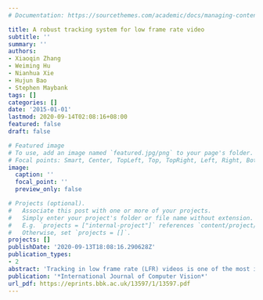 ```yaml
---
# Documentation: https://sourcethemes.com/academic/docs/managing-content/

title: A robust tracking system for low frame rate video
subtitle: ''
summary: ''
authors:
- Xiaoqin Zhang
- Weiming Hu
- Nianhua Xie
- Hujun Bao
- Stephen Maybank
tags: []
categories: []
date: '2015-01-01'
lastmod: 2020-09-14T02:08:16+08:00
featured: false
draft: false

# Featured image
# To use, add an image named `featured.jpg/png` to your page's folder.
# Focal points: Smart, Center, TopLeft, Top, TopRight, Left, Right, BottomLeft, Bottom, BottomRight.
image:
  caption: ''
  focal_point: ''
  preview_only: false

# Projects (optional).
#   Associate this post with one or more of your projects.
#   Simply enter your project's folder or file name without extension.
#   E.g. `projects = ["internal-project"]` references `content/project/deep-learning/index.md`.
#   Otherwise, set `projects = []`.
projects: []
publishDate: '2020-09-13T18:08:16.290628Z'
publication_types:
- 2
abstract: 'Tracking in low frame rate (LFR) videos is one of the most important problems in the tracking literature. Most existing approaches treat LFR video tracking as an abrupt motion tracking problem. However, in LFR video tracking applications, LFR not only causes abrupt motions, but also large appearance changes of objects because the objects poses and the illumination may undergo large changes from one frame to the next. This adds extra difficulties to LFR video tracking. In this paper, we propose a robust and general tracking system for LFR videos. The tracking system consists of four major parts: dominant color-spatial based object representation, bin-ratio based similarity measure, annealed particle swarm optimization (PSO) based searching, and an integral image based parameter calculation. The first two parts are combined to provide a good solution to the appearance changes, and the abrupt motion is effectively captured by the annealed PSO based searching. Moreover, an integral image of model parameters is constructed, which provides a look-up table for parameters calculation. This greatly reduces the computational load. Experimental results demonstrate that the proposed tracking system can effectively tackle the difficulties caused by LFR.'
publication: '*International Journal of Computer Vision*'
url_pdf: https://eprints.bbk.ac.uk/13597/1/13597.pdf
---
```

